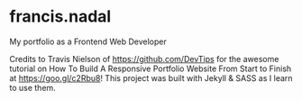 # francis.nadal
My portfolio as a Frontend Web Developer

Credits to Travis Nielson of https://github.com/DevTips for the awesome tutorial on How To Build A Responsive Portfolio Website From Start to Finish at https://goo.gl/c2Rbu8! This project was built with Jekyll & SASS as I learn to use them.
